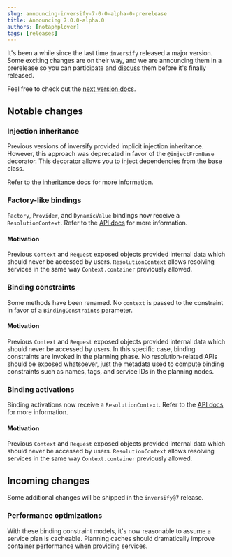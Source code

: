 ```yaml
---
slug: announcing-inversify-7-0-0-alpha-0-prerelease
title: Announcing 7.0.0-alpha.0
authors: [notaphplover]
tags: [releases]
---
```


It's been a while since the last time `inversify` released a major version. Some exciting changes are on their way, and we are announcing them in a prerelease so you can participate and [discuss](https://github.com/inversify/InversifyJS/discussions/1712) them before it's finally released.

<!-- truncate -->

Feel free to check out the [next version docs](/docs/next/introduction/getting-started).

## Notable changes

### Injection inheritance

Previous versions of inversify provided implicit injection inheritance. However, this approach was deprecated in favor of the `@injectFromBase` decorator. This decorator allows you to inject dependencies from the base class.

Refer to the [inheritance docs](/docs/next/fundamentals/inheritance) for more information.

### Factory-like bindings

`Factory`, `Provider`, and `DynamicValue` bindings now receive a `ResolutionContext`. Refer to the [API docs](/docs/next/api/binding-syntax#tofactory) for more information.

#### Motivation

Previous `Context` and `Request` exposed objects provided internal data which should never be accessed by users. `ResolutionContext` allows resolving services in the same way `Context.container` previously allowed.

### Binding constraints

Some methods have been renamed. No `context` is passed to the constraint in favor of a `BindingConstraints` parameter.

#### Motivation

Previous `Context` and `Request` exposed objects provided internal data which should never be accessed by users. In this specific case, binding constraints are invoked in the planning phase. No resolution-related APIs should be exposed whatsoever, just the metadata used to compute binding constraints such as names, tags, and service IDs in the planning nodes.

### Binding activations

Binding activations now receive a `ResolutionContext`. Refer to the [API docs](/docs/next/api/binding-syntax#onactivation) for more information.

#### Motivation

Previous `Context` and `Request` exposed objects provided internal data which should never be accessed by users. `ResolutionContext` allows resolving services in the same way `Context.container` previously allowed.

## Incoming changes

Some additional changes will be shipped in the `inversify@7` release.

### Performance optimizations

With these binding constraint models, it's now reasonable to assume a service plan is cacheable. Planning caches should dramatically improve container performance when providing services.
